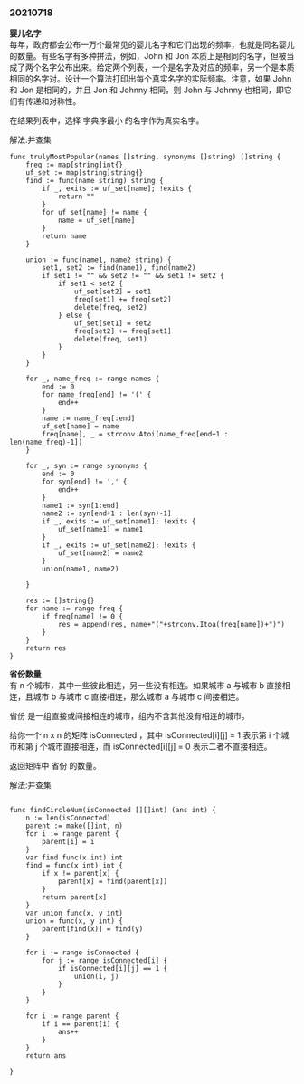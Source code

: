 ### 20210718

**婴儿名字**  
每年，政府都会公布一万个最常见的婴儿名字和它们出现的频率，也就是同名婴儿的数量。有些名字有多种拼法，例如，John 和 Jon 本质上是相同的名字，但被当成了两个名字公布出来。给定两个列表，一个是名字及对应的频率，另一个是本质相同的名字对。设计一个算法打印出每个真实名字的实际频率。注意，如果 John 和 Jon 是相同的，并且 Jon 和 Johnny 相同，则 John 与 Johnny 也相同，即它们有传递和对称性。

在结果列表中，选择 字典序最小 的名字作为真实名字。


解法:并查集  
```
func trulyMostPopular(names []string, synonyms []string) []string {
	freq := map[string]int{}
	uf_set := map[string]string{}
	find := func(name string) string {
		if _, exits := uf_set[name]; !exits {
			return ""
		}
		for uf_set[name] != name {
			name = uf_set[name]
		}
		return name
	}

	union := func(name1, name2 string) {
		set1, set2 := find(name1), find(name2)
		if set1 != "" && set2 != "" && set1 != set2 {
			if set1 < set2 {
				uf_set[set2] = set1
				freq[set1] += freq[set2]
				delete(freq, set2)
			} else {
				uf_set[set1] = set2
				freq[set2] += freq[set1]
				delete(freq, set1)
			}
		}
	}

	for _, name_freq := range names {
		end := 0
		for name_freq[end] != '(' {
			end++
		}
		name := name_freq[:end]
		uf_set[name] = name
		freq[name], _ = strconv.Atoi(name_freq[end+1 : len(name_freq)-1])
	}

	for _, syn := range synonyms {
		end := 0
		for syn[end] != ',' {
			end++
		}
		name1 := syn[1:end]
		name2 := syn[end+1 : len(syn)-1]
		if _, exits := uf_set[name1]; !exits {
			uf_set[name1] = name1
		}
		if _, exits := uf_set[name2]; !exits {
			uf_set[name2] = name2
		}
		union(name1, name2)

	}

	res := []string{}
	for name := range freq {
		if freq[name] != 0 {
			res = append(res, name+"("+strconv.Itoa(freq[name])+")")
		}
	}
	return res
}

```





**省份数量**  
有 n 个城市，其中一些彼此相连，另一些没有相连。如果城市 a 与城市 b 直接相连，且城市 b 与城市 c 直接相连，那么城市 a 与城市 c 间接相连。

省份 是一组直接或间接相连的城市，组内不含其他没有相连的城市。

给你一个 n x n 的矩阵 isConnected ，其中 isConnected[i][j] = 1 表示第 i 个城市和第 j 个城市直接相连，而 isConnected[i][j] = 0 表示二者不直接相连。

返回矩阵中 省份 的数量。



解法:并查集  
```

func findCircleNum(isConnected [][]int) (ans int) {
	n := len(isConnected)
	parent := make([]int, n)
	for i := range parent {
		parent[i] = i
	}
	var find func(x int) int
	find = func(x int) int {
		if x != parent[x] {
			parent[x] = find(parent[x])
		}
		return parent[x]
	}
	var union func(x, y int)
	union = func(x, y int) {
		parent[find(x)] = find(y)
	}

	for i := range isConnected {
		for j := range isConnected[i] {
			if isConnected[i][j] == 1 {
				union(i, j)
			}
		}
	}

	for i := range parent {
		if i == parent[i] {
			ans++
		}
	}
	return ans

}
```
